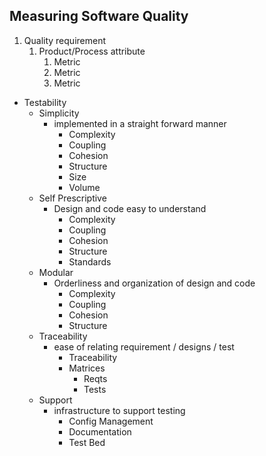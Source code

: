 ## Measuring Software Quality

1. Quality requirement
	1. Product/Process attribute
		1. Metric
		2. Metric
		3. Metric

- Testability
	- Simplicity
		- implemented in a straight forward manner
			- Complexity
			- Coupling
			- Cohesion
			- Structure
			- Size
			- Volume
	- Self Prescriptive
		- Design and code easy to understand
			- Complexity
			- Coupling
			- Cohesion
			- Structure
			- Standards
	- Modular
		- Orderliness and organization of design and code
			- Complexity
			- Coupling
			- Cohesion
			- Structure
	- Traceability
		- ease of relating requirement / designs / test
			- Traceability
			- Matrices
				- Reqts
				- Tests
	- Support
		- infrastructure to support testing
			- Config Management
			- Documentation
			- Test Bed
















